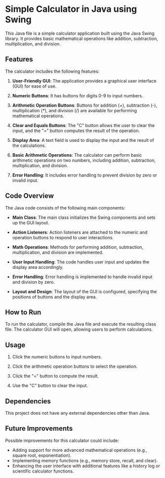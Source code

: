 # Simple Calculator in Java using Swing

This Java file is a simple calculator application built using the Java Swing library. It provides basic mathematical operations like addition, subtraction, multiplication, and division.

## Features

The calculator includes the following features:

1. **User-Friendly GUI**: The application provides a graphical user interface (GUI) for ease of use.

2. **Numeric Buttons**: It has buttons for digits 0-9 to input numbers.

3. **Arithmetic Operation Buttons**: Buttons for addition (+), subtraction (-), multiplication (*), and division (/) are available for performing mathematical operations.

4. **Clear and Equals Buttons**: The "C" button allows the user to clear the input, and the "=" button computes the result of the operation.

5. **Display Area**: A text field is used to display the input and the result of the calculations.

6. **Basic Arithmetic Operations**: The calculator can perform basic arithmetic operations on two numbers, including addition, subtraction, multiplication, and division.

7. **Error Handling**: It includes error handling to prevent division by zero or invalid input.

## Code Overview

The Java code consists of the following main components:

- **Main Class**: The main class initializes the Swing components and sets up the GUI layout.

- **Action Listeners**: Action listeners are attached to the numeric and operation buttons to respond to user interactions.

- **Math Operations**: Methods for performing addition, subtraction, multiplication, and division are implemented.

- **User Input Handling**: The code handles user input and updates the display area accordingly.

- **Error Handling**: Error handling is implemented to handle invalid input and division by zero.

- **Layout and Design**: The layout of the GUI is configured, specifying the positions of buttons and the display area.

## How to Run

To run the calculator, compile the Java file and execute the resulting class file. The calculator GUI will open, allowing users to perform calculations.

## Usage

1. Click the numeric buttons to input numbers.

2. Click the arithmetic operation buttons to select the operation.

3. Click the "=" button to compute the result.

4. Use the "C" button to clear the input.

## Dependencies

This project does not have any external dependencies other than Java.

## Future Improvements

Possible improvements for this calculator could include:

- Adding support for more advanced mathematical operations (e.g., square root, exponentiation).
- Implementing memory functions (e.g., memory store, recall, and clear).
- Enhancing the user interface with additional features like a history log or scientific calculator functions.